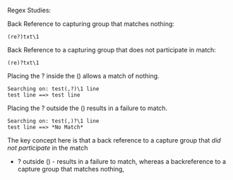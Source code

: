Regex Studies:


Back Reference to capturing group that matches nothing:

    (re?)txt\1


Back Reference to a capturing group that does not participate in match:

    (re)?txt\1


Placing the ? inside the () allows a match of nothing. 

    Searching on: test(,?)\1 line
    test line ==> test line

Placing the ? outside the () results in a failure to match. 

    Searching on: test(,)?\1 line
    test line ==> *No Match*

The key concept here is that a back reference to a capture group that *did not participate* in the match
- ? outside () - results in a failure to match, whereas a backreference to a capture group that matches nothing,  